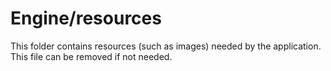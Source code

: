 # Engine/resources

This folder contains resources (such as images) needed by the application. This file can
be removed if not needed.
